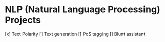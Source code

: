 # NLP (Natural Language Processing) Projects

[x] Text Polarity
[] Text generation
[] PoS tagging
[] Blunt assistant
